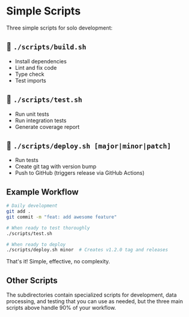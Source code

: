 # Simple Scripts

Three simple scripts for solo development:

## 🔨 `./scripts/build.sh`
- Install dependencies
- Lint and fix code  
- Type check
- Test imports

## 🧪 `./scripts/test.sh` 
- Run unit tests
- Run integration tests
- Generate coverage report

## 🚀 `./scripts/deploy.sh [major|minor|patch]`
- Run tests
- Create git tag with version bump
- Push to GitHub (triggers release via GitHub Actions)

## Example Workflow

```bash
# Daily development
git add .
git commit -m "feat: add awesome feature"

# When ready to test thoroughly  
./scripts/test.sh

# When ready to deploy
./scripts/deploy.sh minor  # Creates v1.2.0 tag and releases
```

That's it! Simple, effective, no complexity.

## Other Scripts

The subdirectories contain specialized scripts for development, data processing, and testing that you can use as needed, but the three main scripts above handle 90% of your workflow.